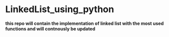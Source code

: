 # LinkedList_using_python

**this repo will contain the implementation of linked list with the most used functions and will contnously be updated**
